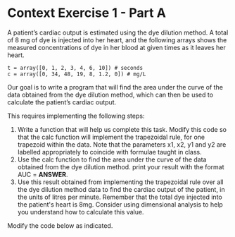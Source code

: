 # Context Exercise 1 - Part A
A patient’s cardiac output is estimated using the dye dilution method. A total of 8 mg of dye is injected into her heart, and the following arrays shows the measured concentrations of dye in her blood at given times as it leaves her heart.

```
t = array([0, 1, 2, 3, 4, 6, 10]) # seconds
c = array([0, 34, 48, 19, 8, 1.2, 0]) # mg/L
```

Our goal is to write a program that will find the area under the curve of the data obtained from the dye dilution method, which can then be used to calculate the patient’s cardiac output.

This requires implementing the following steps:
1. Write a function that will help us complete this task. Modify this code so that the calc function will implement the trapezoidal rule, for one trapezoid within the data. Note that the parameters x1, x2, y1 and y2 are labelled appropriately to coincide with formulae taught in class.
2. Use the calc function to find the area under the curve of the data obtained from the dye dilution method. print your result with the format AUC = **ANSWER**.
3. Use this result obtained from implementing the trapezoidal rule over all the dye dilution method data to find the cardiac output of the patient, in the units of litres per minute. Remember that the total dye injected into the patient's heart is 8mg. Consider using dimensional analysis to help you understand how to calculate this value. 

Modify the code below as indicated. 
